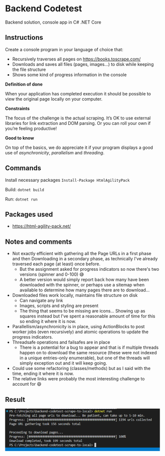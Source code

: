# Backend Codetest

Backend solution, console app in C# .NET Core

## Instructions

Create a console program in your language of choice that:
- Recursively traverses all pages on https://books.toscrape.com/
- Downloads and saves all files (pages, images…) to disk while keeping the file structure
- Shows some kind of progress information in the console

**Definition of done**

When your application has completed execution it should be possible to view the original
page locally on your computer.

**Constraints**

The focus of the challenge is the actual scraping. It’s OK to use external libraries for link
extraction and DOM parsing. Or you can roll your own if you’re feeling productive!

**Good to know**

On top of the basics, we do appreciate it if your program displays a good use of
*asynchronicity*, *parallelism* and *threading*.

## Commands

Install necessary packages `Install-Package HtmlAgilityPack`

Build: `dotnet build`

Run: `dotnet run`

## Packages used

- https://html-agility-pack.net/

## Notes and comments

- Not exactly efficient with gathering all the Page URLs in a first phase and then Downloading in a secondary phase, as technically I've already traversed each page (at least) once before.
    - But the assignment asked for progress indicators so now there's two versions (spinner and 0-100) 😅
    - A better version would simply report back how many have been downloaded with the spinner, or perhaps use a sitemap when available to determine how many pages there are to download...
- Downloaded files work locally, maintains file structure on disk
    - Can navigate any link
    - Images, scripts and styling are present
    - The thing that seems to be missing are icons... Showing up as squares instead but I've spent a reasonable amount of time for this so ending it where it is now.
- Parallellism/asynchronicity is in place, using ActionBlocks to post worker jobs (even recursively) and atomic operations to update the progress indicators.
- Threadsafe operations and failsafes are in place
    - There is a potential for a bug to appear and that is if multiple threads happen on to download the same resource (these were not indexed in a unique entries-only enumerable), but one of the threads will simply exception out and it will keep going.
- Could use some refactoring (classes/methods) but as I said with the time, ending it where it is now.
- The relative links were probably the most interesting challenge to account for 😄

## Result

![Console output from running the program](image.png)